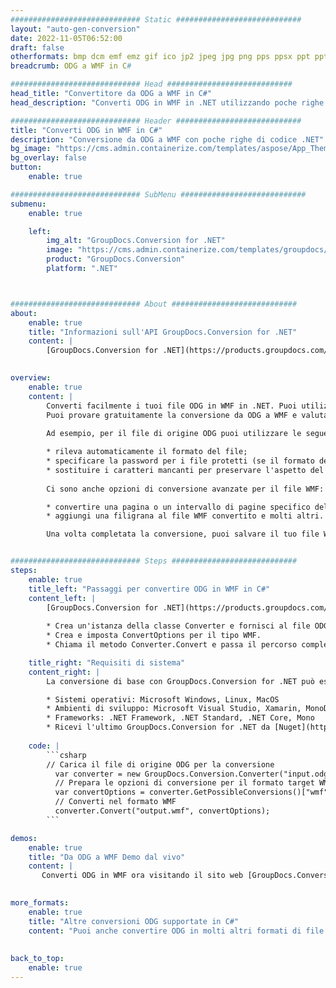 ```yaml
---
############################# Static ############################
layout: "auto-gen-conversion"
date: 2022-11-05T06:52:00
draft: false
otherformats: bmp dcm emf emz gif ico jp2 jpeg jpg png pps ppsx ppt pptx psb psd svg svgz tga tif tiff webp wmf wmz
breadcrumb: ODG a WMF in C#

############################# Head ############################
head_title: "Convertitore da ODG a WMF in C#"
head_description: "Converti ODG in WMF in .NET utilizzando poche righe di codice. Utilizza l'API di conversione dei documenti di GroupDocs per convertire oltre 160 formati di file."

############################# Header ############################
title: "Converti ODG in WMF in C#"
description: "Conversione da ODG a WMF con poche righe di codice .NET"
bg_image: "https://cms.admin.containerize.com/templates/aspose/App_Themes/V3/images/bg/header1.png"
bg_overlay: false
button:
    enable: true

############################# SubMenu ############################
submenu:
    enable: true

    left:
        img_alt: "GroupDocs.Conversion for .NET"
        image: "https://cms.admin.containerize.com/templates/groupdocs/images/product-logos/90x90-noborder/groupdocs-conversion-net.png"
        product: "GroupDocs.Conversion"
        platform: ".NET"



############################# About ############################
about:
    enable: true
    title: "Informazioni sull'API GroupDocs.Conversion for .NET"
    content: |
        [GroupDocs.Conversion for .NET](https://products.groupdocs.com/conversion/net/) può essere utilizzato per convertire Microsoft Word, Excel, PowerPoint, PDF, Visio e altri formati. GroupDocs.Conversion è un'API standalone adatta per sistemi interni e back-end in cui sono richieste prestazioni elevate. Non dipende da alcun software come Microsoft o Open Office.
    

overview:
    enable: true
    content: |
        Converti facilmente i tuoi file ODG in WMF in .NET. Puoi utilizzare solo un paio di righe di codice C# in qualsiasi piattaforma a tua scelta come: Windows, Linux, macOS.
        Puoi provare gratuitamente la conversione da ODG a WMF e valutare la qualità dei risultati della conversione. Insieme a semplici scenari di conversione di file, puoi provare opzioni più avanzate per caricare il file di origine ODG e per salvare il risultato di output WMF. 
        
        Ad esempio, per il file di origine ODG puoi utilizzare le seguenti opzioni di caricamento:

        * rileva automaticamente il formato del file;
        * specificare la password per i file protetti (se il formato del file lo supporta);
        * sostituire i caratteri mancanti per preservare l'aspetto del documento.
        
        Ci sono anche opzioni di conversione avanzate per il file WMF:

        * convertire una pagina o un intervallo di pagine specifico del documento;
        * aggiungi una filigrana al file WMF convertito e molti altri.

        Una volta completata la conversione, puoi salvare il tuo file WMF nel percorso del file locale o in qualsiasi archivio di terze parti come FTP, Amazon S3, Google Drive, Dropbox ecc. Nota: per convertire ODG in {{ TO}} non è necessario alcun software aggiuntivo installato, come MS Office, Open Office, Adobe Acrobat Reader ecc.


############################# Steps ############################
steps:
    enable: true
    title_left: "Passaggi per convertire ODG in WMF in C#"
    content_left: |
        [GroupDocs.Conversion for .NET](https://products.groupdocs.com/conversion/net/) consente agli sviluppatori di convertire facilmente un file ODG in WMF con poche righe di codice.
        
        * Crea un'istanza della classe Converter e fornisci al file ODG il percorso completo
        * Crea e imposta ConvertOptions per il tipo WMF.
        * Chiama il metodo Converter.Convert e passa il percorso completo e il formato (WMF) come parametro

    title_right: "Requisiti di sistema"
    content_right: |
        La conversione di base con GroupDocs.Conversion for .NET può essere eseguita in pochi semplici passaggi. Le nostre API sono supportate su tutte le principali piattaforme e sistemi operativi. Prima di eseguire il codice seguente, assicurati di avere i seguenti prerequisiti installati sul tuo sistema.

        * Sistemi operativi: Microsoft Windows, Linux, MacOS
        * Ambienti di sviluppo: Microsoft Visual Studio, Xamarin, MonoDevelop
        * Frameworks: .NET Framework, .NET Standard, .NET Core, Mono
        * Ricevi l'ultimo GroupDocs.Conversion for .NET da [Nuget](https://www.nuget.org/packages/groupdocs.conversion)
         
    code: |
        ```csharp    
        // Carica il file di origine ODG per la conversione
          var converter = new GroupDocs.Conversion.Converter("input.odg");
          // Prepara le opzioni di conversione per il formato target WMF
          var convertOptions = converter.GetPossibleConversions()["wmf"].ConvertOptions;
          // Converti nel formato WMF
          converter.Convert("output.wmf", convertOptions);
        ```

demos:
    enable: true
    title: "Da ODG a WMF Demo dal vivo"
    content: |
       Converti ODG in WMF ora visitando il sito web [GroupDocs.Conversion App](https://products.groupdocs.app/conversion/family). La demo online presenta i seguenti vantaggi
          

more_formats:
    enable: true
    title: "Altre conversioni ODG supportate in C#"
    content: "Puoi anche convertire ODG in molti altri formati di file. Si prega di consultare l'elenco di seguito."
       
       
back_to_top:
    enable: true
---
```

